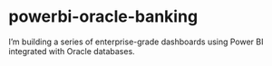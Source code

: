 # powerbi-oracle-banking
I’m building a series of enterprise-grade dashboards using Power BI integrated with Oracle databases.  
